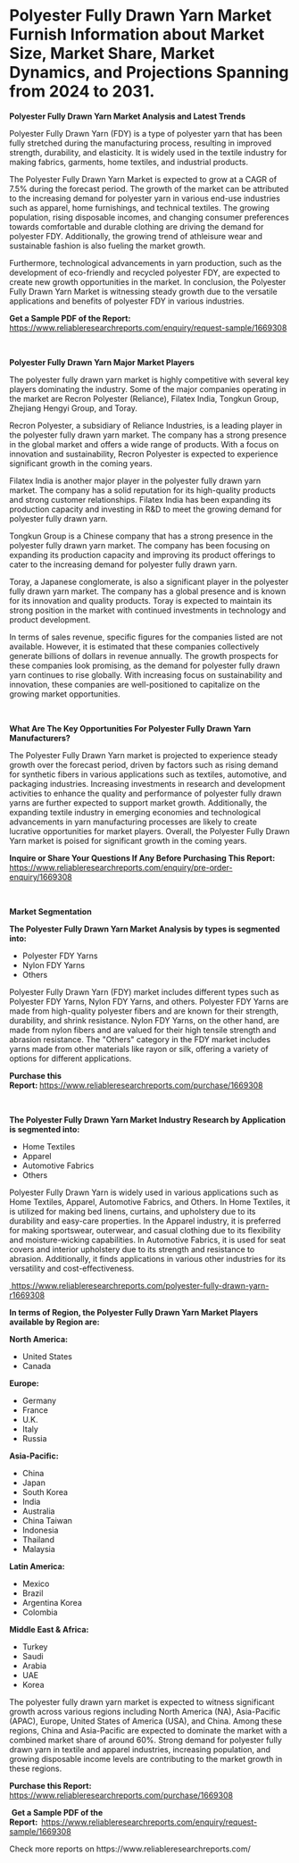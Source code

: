 <p><h1>Polyester Fully Drawn Yarn Market Furnish Information about Market Size, Market Share, Market Dynamics, and Projections Spanning from 2024 to 2031.</h1></p><p><strong>Polyester Fully Drawn Yarn Market Analysis and Latest Trends</strong></p>
<p><p>Polyester Fully Drawn Yarn (FDY) is a type of polyester yarn that has been fully stretched during the manufacturing process, resulting in improved strength, durability, and elasticity. It is widely used in the textile industry for making fabrics, garments, home textiles, and industrial products.</p><p>The Polyester Fully Drawn Yarn Market is expected to grow at a CAGR of 7.5% during the forecast period. The growth of the market can be attributed to the increasing demand for polyester yarn in various end-use industries such as apparel, home furnishings, and technical textiles. The growing population, rising disposable incomes, and changing consumer preferences towards comfortable and durable clothing are driving the demand for polyester FDY. Additionally, the growing trend of athleisure wear and sustainable fashion is also fueling the market growth.</p><p>Furthermore, technological advancements in yarn production, such as the development of eco-friendly and recycled polyester FDY, are expected to create new growth opportunities in the market. In conclusion, the Polyester Fully Drawn Yarn Market is witnessing steady growth due to the versatile applications and benefits of polyester FDY in various industries.</p></p>
<p><strong>Get a Sample PDF of the Report:&nbsp;</strong> <a href="https://www.reliableresearchreports.com/enquiry/request-sample/1669308">https://www.reliableresearchreports.com/enquiry/request-sample/1669308</a></p>
<p>&nbsp;</p>
<p><strong>Polyester Fully Drawn Yarn Major Market Players</strong></p>
<p><p>The polyester fully drawn yarn market is highly competitive with several key players dominating the industry. Some of the major companies operating in the market are Recron Polyester (Reliance), Filatex India, Tongkun Group, Zhejiang Hengyi Group, and Toray.</p><p>Recron Polyester, a subsidiary of Reliance Industries, is a leading player in the polyester fully drawn yarn market. The company has a strong presence in the global market and offers a wide range of products. With a focus on innovation and sustainability, Recron Polyester is expected to experience significant growth in the coming years.</p><p>Filatex India is another major player in the polyester fully drawn yarn market. The company has a solid reputation for its high-quality products and strong customer relationships. Filatex India has been expanding its production capacity and investing in R&D to meet the growing demand for polyester fully drawn yarn.</p><p>Tongkun Group is a Chinese company that has a strong presence in the polyester fully drawn yarn market. The company has been focusing on expanding its production capacity and improving its product offerings to cater to the increasing demand for polyester fully drawn yarn.</p><p>Toray, a Japanese conglomerate, is also a significant player in the polyester fully drawn yarn market. The company has a global presence and is known for its innovation and quality products. Toray is expected to maintain its strong position in the market with continued investments in technology and product development.</p><p>In terms of sales revenue, specific figures for the companies listed are not available. However, it is estimated that these companies collectively generate billions of dollars in revenue annually. The growth prospects for these companies look promising, as the demand for polyester fully drawn yarn continues to rise globally. With increasing focus on sustainability and innovation, these companies are well-positioned to capitalize on the growing market opportunities.</p></p>
<p>&nbsp;</p>
<p><strong>What Are The Key Opportunities For Polyester Fully Drawn Yarn Manufacturers?</strong></p>
<p><p>The Polyester Fully Drawn Yarn market is projected to experience steady growth over the forecast period, driven by factors such as rising demand for synthetic fibers in various applications such as textiles, automotive, and packaging industries. Increasing investments in research and development activities to enhance the quality and performance of polyester fully drawn yarns are further expected to support market growth. Additionally, the expanding textile industry in emerging economies and technological advancements in yarn manufacturing processes are likely to create lucrative opportunities for market players. Overall, the Polyester Fully Drawn Yarn market is poised for significant growth in the coming years.</p></p>
<p><strong>Inquire or Share Your Questions If Any Before Purchasing This Report:</strong> <a href="https://www.reliableresearchreports.com/enquiry/pre-order-enquiry/1669308">https://www.reliableresearchreports.com/enquiry/pre-order-enquiry/1669308</a></p>
<p>&nbsp;</p>
<p><strong>Market Segmentation</strong></p>
<p><strong>The Polyester Fully Drawn Yarn Market Analysis by types is segmented into:</strong></p>
<p><ul><li>Polyester FDY Yarns</li><li>Nylon FDY Yarns</li><li>Others</li></ul></p>
<p><p>Polyester Fully Drawn Yarn (FDY) market includes different types such as Polyester FDY Yarns, Nylon FDY Yarns, and others. Polyester FDY Yarns are made from high-quality polyester fibers and are known for their strength, durability, and shrink resistance. Nylon FDY Yarns, on the other hand, are made from nylon fibers and are valued for their high tensile strength and abrasion resistance. The "Others" category in the FDY market includes yarns made from other materials like rayon or silk, offering a variety of options for different applications.</p></p>
<p><strong>Purchase this Report:&nbsp;</strong><a href="https://www.reliableresearchreports.com/purchase/1669308">https://www.reliableresearchreports.com/purchase/1669308</a></p>
<p>&nbsp;</p>
<p><strong>The Polyester Fully Drawn Yarn Market Industry Research by Application is segmented into:</strong></p>
<p><ul><li>Home Textiles</li><li>Apparel</li><li>Automotive Fabrics</li><li>Others</li></ul></p>
<p><p>Polyester Fully Drawn Yarn is widely used in various applications such as Home Textiles, Apparel, Automotive Fabrics, and Others. In Home Textiles, it is utilized for making bed linens, curtains, and upholstery due to its durability and easy-care properties. In the Apparel industry, it is preferred for making sportswear, outerwear, and casual clothing due to its flexibility and moisture-wicking capabilities. In Automotive Fabrics, it is used for seat covers and interior upholstery due to its strength and resistance to abrasion. Additionally, it finds applications in various other industries for its versatility and cost-effectiveness.</p></p>
<p><a href="https://www.reliableresearchreports.com/polyester-fully-drawn-yarn-r1669308">&nbsp;https://www.reliableresearchreports.com/polyester-fully-drawn-yarn-r1669308</a></p>
<p><strong>In terms of Region, the Polyester Fully Drawn Yarn Market Players available by Region are:</strong></p>
<p>
    <p> <strong> North America: </strong>
        <ul>
            <li>United States</li>
            <li>Canada</li>
        </ul>
        </p> 
    <p> <strong> Europe: </strong>
        <ul>
            <li>Germany</li>
            <li>France</li>
            <li>U.K.</li>
            <li>Italy</li>
            <li>Russia</li>
        </ul>
        </p> 
    <p> <strong> Asia-Pacific: </strong>
        <ul>
            <li>China</li>
            <li>Japan</li>
            <li>South Korea</li>
            <li>India</li>
            <li>Australia</li>
            <li>China Taiwan</li>
            <li>Indonesia</li>
            <li>Thailand</li>
            <li>Malaysia</li>
        </ul>
        </p> 
    <p> <strong> Latin America: </strong>
        <ul>
            <li>Mexico</li>
            <li>Brazil</li>
            <li>Argentina Korea</li>
            <li>Colombia</li>
        </ul>
        </p> 
    <p> <strong> Middle East & Africa: </strong>
        <ul>
            <li>Turkey</li>
            <li>Saudi</li>
            <li>Arabia</li>
            <li>UAE</li>
            <li>Korea</li>
        </ul>
    </p>
    </p>
<p><p>The polyester fully drawn yarn market is expected to witness significant growth across various regions including North America (NA), Asia-Pacific (APAC), Europe, United States of America (USA), and China. Among these regions, China and Asia-Pacific are expected to dominate the market with a combined market share of around 60%. Strong demand for polyester fully drawn yarn in textile and apparel industries, increasing population, and growing disposable income levels are contributing to the market growth in these regions.</p></p>
<p><strong>Purchase this Report: </strong><a href="https://www.reliableresearchreports.com/purchase/1669308">https://www.reliableresearchreports.com/purchase/1669308</a></p>
<p>&nbsp;<strong>Get a Sample PDF of the Report:&nbsp;&nbsp;</strong><a href="https://www.reliableresearchreports.com/enquiry/request-sample/1669308">https://www.reliableresearchreports.com/enquiry/request-sample/1669308</a></p>
<p><strong></strong></p>
<p>Check more reports on https://www.reliableresearchreports.com/</p>